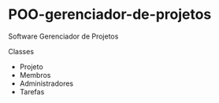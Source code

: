 # POO-gerenciador-de-projetos
Software Gerenciador de Projetos


Classes
- Projeto
- Membros
- Administradores
- Tarefas


